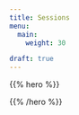 ```yaml
---
title: Sessions
menu:
  main:
    weight: 30

draft: true    
---
```


{{% hero %}}

<!-- TODO: filter and search -->

{{% /hero %}}

